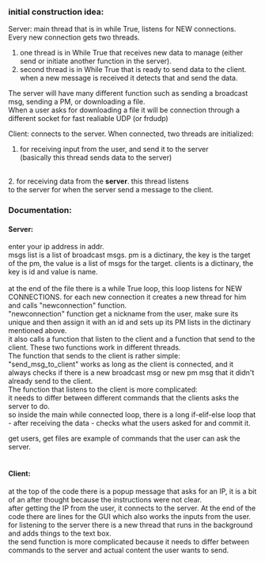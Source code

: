 ### initial construction idea:
Server: main thread that is in while True, listens for NEW connections.<br>
Every new connection gets two threads. <br>
1. one thread is in While True that receives new data to manage (either send or initiate another function in the server).
2. second thread is in While True that is ready to send data to the client.<br>when a new message is received it detects that and send the data.

The server will have many different function such as sending a broadcast msg, sending a PM, or downloading a file. 
<br> When a user asks for downloading a file it will be connection through a different socket for fast realiable UDP (or frdudp)

Client: connects to the server. When connected, two threads are initialized: 
1. for receiving input from the user, and send it to the server <br> 
(basically this thread sends data to the server)
<br>
2. for receiving data from the <b>server</b>. this thread listens <br>
to the server for when the server send a message to the client. 

### Documentation:
#### Server:
enter your ip address in addr.<br>
msgs list is a list of broadcast msgs.
pm is a dictinary, the key is the target of the pm, the value is a list of msgs for the target.
clients is a dictinary, the key is id and value is name.
<br>
<br>
at the end of the file there is a while True loop, this loop listens for NEW CONNECTIONS. for each new connection it creates a new thread for him and calls "newconnection" function. <br>
"newconnection" function get a nickname from the user, make sure its unique and then assign it with an id and sets up its PM lists in the dictinary mentioned above.
<br> it also calls a function that listen to the client and a function that send to the client. These two functions work in different threads.
<br> The function that sends to the client is rather simple: <br> 
"send_msg_to_client" works as long as the client is connected, and it always checks if there is a new broadcast msg or new pm msg that it didn't already send to the client. 
<br> The function that listens to the client is more complicated:
<br> it needs to differ between different commands that the clients asks the server to do. 
<br> so inside the main while connected loop, there is a long if-elif-else loop that - after receiving the data - checks what the users asked for and commit it. 
<br>

get users, get files are example of commands that the user can ask the server.
<br> 
<br>
#### Client:

at the top of the code there is a popup message that asks for an IP, it is a bit of an after thought because the instructions were not clear. <br>
after getting the IP from the user, it connects to the server. At the end of the code there are lines for the GUI which also works the inputs from the user. <br>
for listening to the server there is a new thread that runs in the background and adds things to the text box. 
<br> the send function is more complicated because it needs to differ between commands to the server and actual content the user wants to send. 